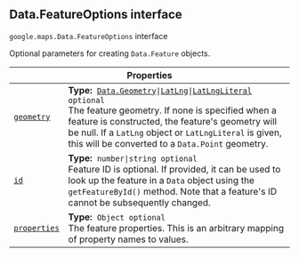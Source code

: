 
<h2 id="Data.FeatureOptions">Data.FeatureOptions interface</h2>
<p>
<code><span itemprop="path">google.maps</span>.<span itemprop="name">Data.FeatureOptions</span></code>
interface
</p>
<p>Optional parameters for creating <code>Data.Feature</code> objects.</p>
<div class="devsite-table-wrapper"><table class="properties responsive" summary="interface Data.FeatureOptions - Properties">
<thead>
<tr><th colspan="2">Properties</th>
</tr></thead>
<tbody>
<tr id="Data.FeatureOptions.geometry">
<td itemprop="property"><code><a class="secret-link" href="#Data.FeatureOptions.geometry"><span>geometry</span></a></code></td>
<td><div><strong>Type:</strong>&nbsp; <code><a href="Data.Geometry.md">Data.Geometry</a>|<a href="LatLng.md">LatLng</a>|<a href="LatLngLiteral.md">LatLngLiteral</a> <span class="optional-type-annotation">optional</span></code></div>
<div class="desc">The feature geometry. If none is specified when a feature is constructed, the feature's geometry will be null. If a <code>LatLng</code> object or <code>LatLngLiteral</code> is given, this will be converted to a <code>Data.Point</code> geometry.</div></td>
</tr>
<tr id="Data.FeatureOptions.id">
<td itemprop="property"><code><a class="secret-link" href="#Data.FeatureOptions.id"><span>id</span></a></code></td>
<td><div><strong>Type:</strong>&nbsp; <code>number|string <span class="optional-type-annotation">optional</span></code></div>
<div class="desc">Feature ID is optional. If provided, it can be used to look up the feature in a <code>Data</code> object using the <code>getFeatureById()</code> method. Note that a feature's ID cannot be subsequently changed.</div></td>
</tr>
<tr id="Data.FeatureOptions.properties">
<td itemprop="property"><code><a class="secret-link" href="#Data.FeatureOptions.properties"><span>properties</span></a></code></td>
<td><div><strong>Type:</strong>&nbsp; <code>Object <span class="optional-type-annotation">optional</span></code></div>
<div class="desc">The feature properties. This is an arbitrary mapping of property names to values.</div></td>
</tr>
</tbody>
</table></div>
<script src="replace_links.js"></script>
